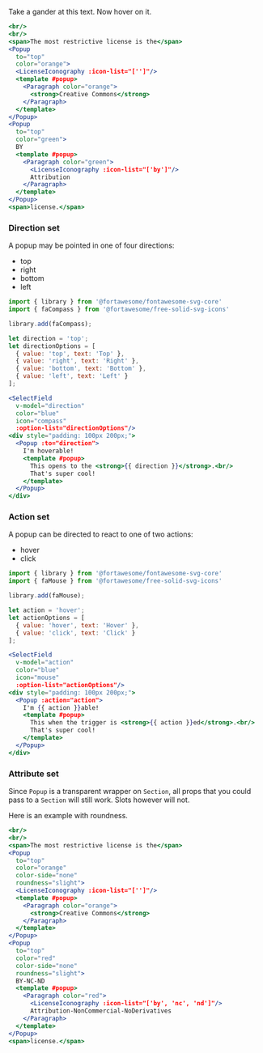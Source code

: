 Take a gander at this text. Now hover on it.

```jsx
<br/>
<br/>
<span>The most restrictive license is the</span>
<Popup
  to="top"
  color="orange">
  <LicenseIconography :icon-list="['']"/>
  <template #popup>
    <Paragraph color="orange">
      <strong>Creative Commons</strong>
    </Paragraph>
  </template>
</Popup>
<Popup
  to="top"
  color="green">
  BY
  <template #popup>
    <Paragraph color="green">
      <LicenseIconography :icon-list="['by']"/>
      Attribution
    </Paragraph>
  </template>
</Popup>
<span>license.</span>
```

### Direction set

A popup may be pointed in one of four directions: 
- top
- right
- bottom
- left

```jsx
import { library } from '@fortawesome/fontawesome-svg-core'
import { faCompass } from '@fortawesome/free-solid-svg-icons'

library.add(faCompass);

let direction = 'top';
let directionOptions = [
  { value: 'top', text: 'Top' },
  { value: 'right', text: 'Right' },
  { value: 'bottom', text: 'Bottom' },
  { value: 'left', text: 'Left' }
];

<SelectField
  v-model="direction"
  color="blue"
  icon="compass"
  :option-list="directionOptions"/>
<div style="padding: 100px 200px;">
  <Popup :to="direction">
    I'm hoverable!
    <template #popup>
      This opens to the <strong>{{ direction }}</strong>.<br/>
      That's super cool!
    </template>
  </Popup>
</div>
```

### Action set

A popup can be directed to react to one of two actions:
- hover
- click

```jsx
import { library } from '@fortawesome/fontawesome-svg-core'
import { faMouse } from '@fortawesome/free-solid-svg-icons'

library.add(faMouse);

let action = 'hover';
let actionOptions = [
  { value: 'hover', text: 'Hover' },
  { value: 'click', text: 'Click' }
];

<SelectField
  v-model="action"
  color="blue"
  icon="mouse"
  :option-list="actionOptions"/>
<div style="padding: 100px 200px;">
  <Popup :action="action">
    I'm {{ action }}able!
    <template #popup>
      This when the trigger is <strong>{{ action }}ed</strong>.<br/>
      That's super cool!
    </template>
  </Popup>
</div>
```

### Attribute set

Since `Popup` is a transparent wrapper on `Section`, all props that you could
pass to a `Section` will still work. Slots however will not.

Here is an example with roundness.

```jsx
<br/>
<br/>
<span>The most restrictive license is the</span>
<Popup
  to="top"
  color="orange"
  color-side="none"
  roundness="slight">
  <LicenseIconography :icon-list="['']"/>
  <template #popup>
    <Paragraph color="orange">
      <strong>Creative Commons</strong>
    </Paragraph>
  </template>
</Popup>
<Popup
  to="top"
  color="red"
  color-side="none"
  roundness="slight">
  BY-NC-ND
  <template #popup>
    <Paragraph color="red">
      <LicenseIconography :icon-list="['by', 'nc', 'nd']"/>
      Attribution-NonCommercial-NoDerivatives
    </Paragraph>
  </template>
</Popup>
<span>license.</span>
```

